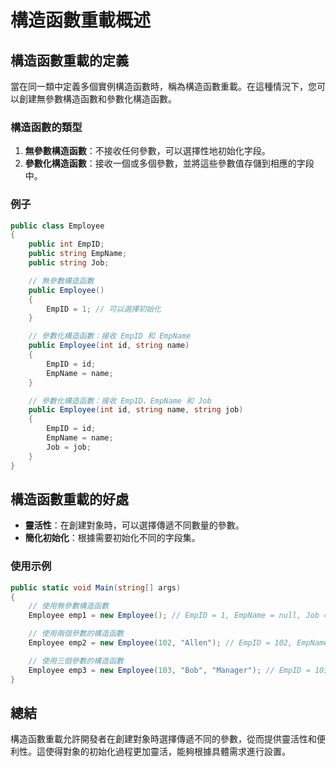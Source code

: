 # 構造函數重載概述

## 構造函數重載的定義
當在同一類中定義多個實例構造函數時，稱為構造函數重載。在這種情況下，您可以創建無參數構造函數和參數化構造函數。

### 構造函數的類型
1. **無參數構造函數**：不接收任何參數，可以選擇性地初始化字段。
2. **參數化構造函數**：接收一個或多個參數，並將這些參數值存儲到相應的字段中。

### 例子
```csharp
public class Employee
{
    public int EmpID;
    public string EmpName;
    public string Job;

    // 無參數構造函數
    public Employee()
    {
        EmpID = 1; // 可以選擇初始化
    }

    // 參數化構造函數：接收 EmpID 和 EmpName
    public Employee(int id, string name)
    {
        EmpID = id;
        EmpName = name;
    }

    // 參數化構造函數：接收 EmpID、EmpName 和 Job
    public Employee(int id, string name, string job)
    {
        EmpID = id;
        EmpName = name;
        Job = job;
    }
}
```

## 構造函數重載的好處
- **靈活性**：在創建對象時，可以選擇傳遞不同數量的參數。
- **簡化初始化**：根據需要初始化不同的字段集。

### 使用示例
```csharp
public static void Main(string[] args)
{
    // 使用無參數構造函數
    Employee emp1 = new Employee(); // EmpID = 1, EmpName = null, Job = null

    // 使用兩個參數的構造函數
    Employee emp2 = new Employee(102, "Allen"); // EmpID = 102, EmpName = "Allen", Job = null

    // 使用三個參數的構造函數
    Employee emp3 = new Employee(103, "Bob", "Manager"); // EmpID = 103, EmpName = "Bob", Job = "Manager"
}
```

## 總結
構造函數重載允許開發者在創建對象時選擇傳遞不同的參數，從而提供靈活性和便利性。這使得對象的初始化過程更加靈活，能夠根據具體需求進行設置。